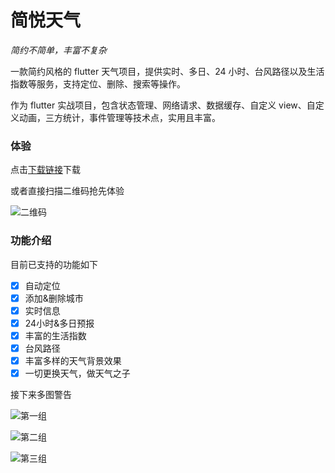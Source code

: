 # 简悦天气

*简约不简单，丰富不复杂*

一款简约风格的 flutter 天气项目，提供实时、多日、24 小时、台风路径以及生活指数等服务，支持定位、删除、搜索等操作。

作为 flutter 实战项目，包含状态管理、网络请求、数据缓存、自定义 view、自定义动画，三方统计，事件管理等技术点，实用且丰富。

### 体验

点击[下载链接](http://xiaweizi.top/relase.apk)下载

或者直接扫描二维码抢先体验

![二维码](http://xiaweizi.top/apk_qrcode.png)

### 功能介绍

目前已支持的功能如下

- [x] 自动定位
- [x] 添加&删除城市
- [x] 实时信息
- [x] 24小时&多日预报
- [x] 丰富的生活指数
- [x] 台风路径
- [x] 丰富多样的天气背景效果
- [x] 一切更换天气，做天气之子

接下来多图警告

![第一组](http://xiaweizi.top/weather_one.png)

![第二组](http://xiaweizi.top/weather_two.png)

![第三组](http://xiaweizi.top/weather_three.png)

